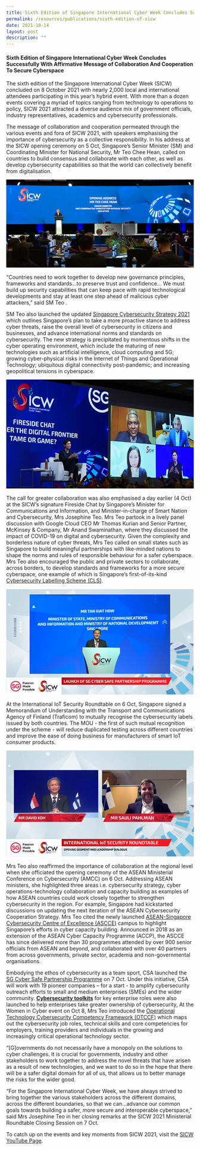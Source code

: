 ```yaml
---
title: Sixth Edition of Singapore International Cyber Week Concludes Successfully
permalink: /resources/publications/sixth-edition-of-sicw
date: 2021-10-14
layout: post
description: ""
---
```


#### **Sixth Edition of Singapore International Cyber Week Concludes Successfully With Affirmative Message of Collaboration And Cooperation To Secure Cyberspace**

The sixth edition of the Singapore International Cyber Week (SICW) concluded on 8 October 2021 with nearly 2,000 local and international attendees participating in this year’s hybrid event. With more than a dozen events covering a myriad of topics ranging from technology to operations to policy, SICW 2021 attracted a diverse audience mix of government officials, industry representatives, academics and cybersecurity professionals.

The message of collaboration and cooperation permeated through the various events and fora of SICW 2021, with speakers emphasising the importance of cybersecurity as a collective responsibility. In his address at the SICW opening ceremony on 5 Oct, Singapore’s Senior Minister (SM) and Coordinating Minister for National Security, Mr Teo Chee Hean, called on countries to build consensus and collaborate with each other, as well as develop cybersecurity capabilities so that the world can collectively benefit from digitalisation.

![Image](/images/resource/6th-Edition-SICW-2021-Opening.jpg)

“Countries need to work together to develop new governance principles, frameworks and standards…to preserve trust and confidence…  We must build up security capabilities that can keep pace with rapid technological developments and stay at least one step ahead of malicious cyber attackers,” said SM Teo  .

SM Teo also launched the updated <a href="https://www.csa.gov.sg/News/Publications/singapore-cybersecurity-strategy-2021" target="_blank">Singapore Cybersecurity Strategy 2021</a> which outlines Singapore’s plan to take a more proactive stance to address cyber threats, raise the overall level of cybersecurity in citizens and businesses, and advance international norms and standards on cybersecurity. The new strategy is precipitated by momentous shifts in the cyber operating environment, which include the maturing of new technologies such as artificial intelligence, cloud computing and 5G; growing cyber-physical risks in the Internet of Things and Operational Technology; ubiquitous digital connectivity post-pandemic; and increasing geopolitical tensions in cyberspace.

![Image](/images/resource/6th-Edition-SICW-2021-Fireside-Chat.jpg)

The call for greater collaboration was also emphasised a day earlier (4 Oct) at the SICW’s signature Fireside Chat by Singapore’s Minister for Communications and Information, and Minister-in-charge of Smart Nation and Cybersecurity, Mrs Josephine Teo. Mrs Teo partook in a lively panel discussion with Google Cloud CEO Mr Thomas Kurian and Senior Partner, McKinsey & Company, Mr Anand Swaminathan, where they discussed the impact of COVID-19 on digital and cybersecurity. Given the complexity and borderless nature of cyber threats, Mrs Teo called on small states such as Singapore to build meaningful partnerships with like-minded nations to shape the norms and rules of responsible behaviour for a safer cyberspace. Mrs Teo also encouraged the public and private sectors to collaborate, across borders, to develop standards and frameworks for a more secure cyberspace, one example of which is Singapore’s first-of-its-kind <a href="https://www.csa.gov.sg/Programmes/cybersecurity-labelling" target="_blank">Cybersecurity Labelling Scheme (CLS)</a>. 

![Image](/images/resource/6th-Edition-SICW-Launch-SG-Cyber-Safe-Prog.jpg)

At the International IoT Security Roundtable on 6 Oct, Singapore signed a Memorandum of Understanding with the Transport and Communications Agency of Finland (Traficom) to mutually recognise the cybersecurity labels issued by both countries. The MOU - the first of such mutual recognition under the scheme - will reduce duplicated testing across different countries and improve the ease of doing business for manufacturers of smart IoT consumer products.

![Image](/images/resource/6th-Edition-SICW-IIOTsr.jpg)

Mrs Teo also reaffirmed the importance of collaboration at the regional level when she officiated the opening ceremony of the ASEAN Ministerial Conference on Cybersecurity (AMCC) on 6 Oct. Addressing ASEAN ministers, she highlighted three areas i.e. cybersecurity strategy, cyber operations-technology collaboration and capacity building as examples of how ASEAN countries could work closely together to strengthen cybersecurity in the region. For example, Singapore had kickstarted discussions on updating the next iteration of the ASEAN Cybersecurity Cooperation Strategy. Mrs Teo cited the newly launched  <a href="https://www.csa.gov.sg/News/Press-Releases/asean-singapore-cybersecurity-centre-of-excellence" target="_blank">ASEAN-Singapore Cybersecurity Centre of Excellence (ASCCE)</a> campus to highlight Singapore’s efforts in cyber capacity building.  Announced in 2018 as an extension of the ASEAN Cyber Capacity Programme (ACCP),  the ASCCE has since delivered more than 30 programmes attended by over 900 senior officials from ASEAN and beyond, and collaborated with over 40 partners from across governments, private sector, academia and non-governmental organisations.

Embodying the ethos of cybersecurity as a team sport, CSA launched the  <a href="https://www.csa.gov.sg/Programmes/sgcybersafe" target="_blank">SG Cyber Safe Partnership Programme</a> on 7 Oct. Under this initiative, CSA will work with 19 pioneer companies – for a start - to amplify cybersecurity outreach efforts to small and medium enterprises (SMEs) and the wider community. **<a href="https://www.csa.gov.sg/Programmes/sgcybersafe/cybersecurity-toolkits" target="_blank">Cybersecurity toolkits</a>** for key enterprise roles were also launched to help enterprises take greater ownership of cybersecurity,   At the Women in Cyber event on Oct 8, Mrs Teo introduced the <a href="https://www.csa.gov.sg/News/Publications/operational-technology-cybersecurity-competency-framework-(otccf)" target="_blank">Operational Technology Cybersecurity Competency Framework (OTCCF)</a> which maps out the cybersecurity job roles, technical skills and core competencies for employers, training providers and individuals in the growing and increasingly critical operational technology sector. 

“[G]overnments do not necessarily have a monopoly on the solutions to cyber challenges. It is crucial for governments, industry and other stakeholders to work together to address the novel threats that have arisen as a result of new technologies, and we want to do so in the hope that there will be a safer digital domain for all of us, that allows us to better manage the risks for the wider good.

“For the Singapore International Cyber Week, we have always strived to bring together the various stakeholders across the different domains, across the different boundaries, so that we can…advance our common goals towards building a safer, more secure and interoperable cyberspace,” said Mrs Josephine Teo in her closing remarks at the SICW 2021 Ministerial Roundtable Closing Session on 7 Oct.

To catch up on the events and key moments from SICW 2021, visit the <a href="https://www.youtube.com/c/singaporeinternationalcyberweek/videos" target="_blank">SICW YouTube Page</a>.